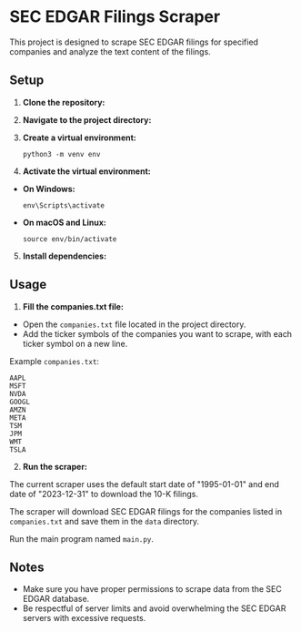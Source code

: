 # SEC EDGAR Filings Scraper

This project is designed to scrape SEC EDGAR filings for specified companies and analyze the text content of the filings.

## Setup

1. **Clone the repository:**

2. **Navigate to the project directory:**

3. **Create a virtual environment:**

    ```
    python3 -m venv env  
    ```

4. **Activate the virtual environment:**
- **On Windows:**
  ```
  env\Scripts\activate
  ```
- **On macOS and Linux:**
  ```
  source env/bin/activate
  ```

5. **Install dependencies:**

## Usage

1. **Fill the companies.txt file:**
- Open the `companies.txt` file located in the project directory.
- Add the ticker symbols of the companies you want to scrape, with each ticker symbol on a new line.

Example `companies.txt`:
```
AAPL
MSFT
NVDA
GOOGL
AMZN
META
TSM
JPM
WMT
TSLA
```



2. **Run the scraper:**

The current scraper uses the default start date of "1995-01-01" and end date of "2023-12-31" to download the 10-K filings.

The scraper will download SEC EDGAR filings for the companies listed in `companies.txt` and save them in the `data` directory.

Run the main program named `main.py`.

## Notes
- Make sure you have proper permissions to scrape data from the SEC EDGAR database.
- Be respectful of server limits and avoid overwhelming the SEC EDGAR servers with excessive requests.

